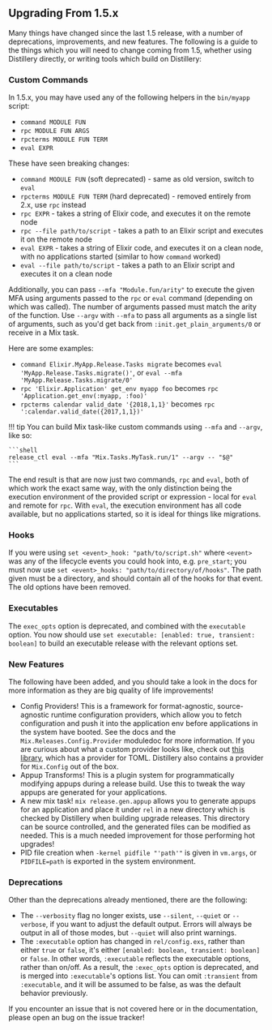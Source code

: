 ## Upgrading From 1.5.x

Many things have changed since the last 1.5 release, with a number of
deprecations, improvements, and new features. The following is a guide to the
things which you will need to change coming from 1.5, whether using Distillery
directly, or writing tools which build on Distillery:

### Custom Commands

In 1.5.x, you may have used any of the following helpers in the `bin/myapp` script:

  * `command MODULE FUN`
  * `rpc MODULE FUN ARGS`
  * `rpcterms MODULE FUN TERM`
  * `eval EXPR`

These have seen breaking changes:

  * `command MODULE FUN` (soft deprecated) - same as old version, switch to `eval`
  * `rpcterms MODULE FUN TERM` (hard deprecated) - removed entirely from 2.x,
    use `rpc` instead
  * `rpc EXPR` - takes a string of Elixir code, and executes it on the
    remote node
  * `rpc --file path/to/script` - takes a path to an Elixir script and executes it on
    the remote node
  * `eval EXPR` - takes a string of Elixir code, and executes it on a clean
    node, with no applications started (similar to how `command` worked)
  * `eval --file path/to/script` - takes a path to an Elixir script and executes it on
    a clean node

Additionally, you can pass `--mfa "Module.fun/arity"` to execute the given MFA using arguments
passed to the `rpc` or `eval` command (depending on which was called). The number of arguments passed
must match the arity of the function. Use `--argv` with `--mfa` to pass all arguments as a single
list of arguments, such as you'd get back from `:init.get_plain_arguments/0` or receive in a Mix task.

Here are some examples:

  * `command Elixir.MyApp.Release.Tasks migrate` becomes `eval 'MyApp.Release.Tasks.migrate()'`,
     or `eval --mfa 'MyApp.Release.Tasks.migrate/0'`
  * `rpc 'Elixir.Application' get_env myapp foo` becomes `rpc
    'Application.get_env(:myapp, :foo)'`
  * `rpcterms calendar valid_date '{2018,1,1}'` becomes `rpc ':calendar.valid_date({2017,1,1})'`

!!! tip
    You can build Mix task-like custom commands using `--mfa` and `--argv`, like so:

    ```shell
    release_ctl eval --mfa "Mix.Tasks.MyTask.run/1" --argv -- "$@"
    ```

The end result is that are now just two commands, `rpc` and `eval`, both of which work the exact
same way, with the only distinction being the execution environment of the
provided script or expression - local for `eval` and remote for `rpc`. With
`eval`, the execution environment has all code available, but no applications
started, so it is ideal for things like migrations.

### Hooks

If you were using `set <event>_hook: "path/to/script.sh"` where `<event>` was any
of the lifecycle events you could hook into, e.g. `pre_start`; you must now use
`set <event>_hooks: "path/to/directory/of/hooks"`. The path given must be a
directory, and should contain all of the hooks for that event. The old options
have been removed.

### Executables

The `exec_opts` option is deprecated, and combined with the `executable` option.
You now should use `set executable: [enabled: true, transient: boolean]` to
build an executable release with the relevant options set.

### New Features

The following have been added, and you should take a look in the docs for more
information as they are big quality of life improvements!

  * Config Providers! This is a framework for format-agnostic, source-agnostic
    runtime configuration providers, which allow you to fetch configuration and
    push it into the application env before applications in the system have
    booted. See the docs and the `Mix.Releases.Config.Provider` moduledoc for
    more information. If you are curious about what a custom provider looks
    like, check out [this library](https://github.com/bitwalker/toml-elixir),
    which has a provider for TOML. Distillery also contains a provider for
    `Mix.Config` out of the box.
  * Appup Transforms! This is a plugin system for programmatically modifying
    appups during a release build. Use this to tweak the way appups are
    generated for your applications.
  * A new mix task! `mix release.gen.appup` allows you to generate appups for an
    application and place it under `rel` in a new directory which is checked by
    Distillery when building upgrade releases. This directory can be source
    controlled, and the generated files can be modified as needed. This is a
    much needed improvement for those performing hot upgrades!
  * PID file creation when `-kernel pidfile "'path'"` is given in `vm.args`, or
    `PIDFILE=path` is exported in the system environment.

### Deprecations

Other than the deprecations already mentioned, there are the following:

  * The `--verbosity` flag no longer exists, use `--silent`, `--quiet` or `--verbose`,
    if you want to adjust the default output. Errors will always be output in all of
    those modes, but `--quiet` will also print warnings.
  * The `:executable` option has changed in `rel/config.exs`, rather than either `true` or
    `false`, it's either `[enabled: boolean, transient: boolean]` or `false`. In other words,
    `:executable` reflects the executable options, rather than on/off. As a result, the `:exec_opts`
    option is deprecated, and is merged into `:executable`'s options list. You can omit `:transient`
    from `:executable`, and it will be assumed to be false, as was the default behavior previously.

If you encounter an issue that is not covered here or in the documentation,
please open an bug on the issue tracker!

